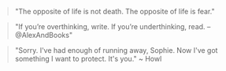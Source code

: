 > "The opposite of life is not death.
> The opposite of life is fear."


> "If you’re overthinking, write. If you’re underthinking, read. – @AlexAndBooks"

> "Sorry. I've had enough of running away, Sophie. Now I've got something I want to protect. It's you." ~ Howl
